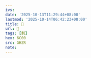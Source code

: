 ```yaml
---
ivs:
date: '2025-10-13T11:29:44+08:00'
lastmod: '2025-10-14T06:42:23+08:00'
title: 󰢵
url: 󰢵
tags: [氀]
hex: 6C00
src: GHZR
note:
---
```

